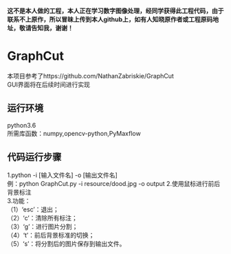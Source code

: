 **这不是本人做的工程，本人正在学习数字图像处理，经同学获得此工程代码，由于联系不上原作，所以冒昧上传到本人github上，如有人知晓原作者或工程原码地址，敬请告知我，谢谢！**

# GraphCut

本项目参考了https://github.com/NathanZabriskie/GraphCut  
GUI界面将在后续时间进行实现

## 运行环境
python3.6  
所需库函数：numpy,opencv-python,PyMaxflow     
  
## 代码运行步骤
1.python -i [输入文件名] -o [输出文件名]  
  例：python GraphCut.py -i resource/dood.jpg -o output
2.使用鼠标进行前后背景标注  
3.功能：  
  （1）‘esc’：退出；  
  （2）‘c’：清除所有标注；  
  （3）‘g’：进行图片分割；  
  （4）‘t’：前后背景标准的切换；  
  （5）‘s’：将分割后的图片保存到输出文件。  
